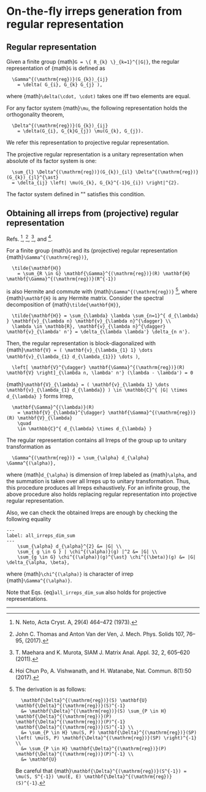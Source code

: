 # On-the-fly irreps generation from regular representation

## Regular representation

Given a finite group {math}`G = \{ R_{k} \}_{k=1}^{|G|}`, the regular representation of {math}`G` is defined as
```{math}
  \Gamma^{(\mathrm{reg})}(G_{k})_{ij}
    = \delta( G_{i}, G_{k} G_{j} ),
```
where {math}`\delta(\cdot, \cdot)` takes one iff two elements are equal.

For any factor system {math}`\mu`, the following representation holds the orthogonality theorem,
```{math}
  \Delta^{(\mathrm{reg})}(G_{k})_{ij}
    = \delta(G_{i}, G_{k}G_{j}) \mu(G_{k}, G_{j}).
```
We refer this representation to projective regular representation.

The projective regular representation is a unitary representation when absolute of its factor system is one:
```{math}
  \sum_{l} \Delta^{(\mathrm{reg})}(G_{k})_{il} \Delta^{(\mathrm{reg})}(G_{k})_{jl}^{\ast}
  = \delta_{ij} \left| \mu(G_{k}, G_{k}^{-1}G_{i}) \right|^{2}.
```
The factor system defined in "[](spacegroup_irreps.md)" satisfies this condition.

## Obtaining all irreps from (projective) regular representation

Refs. [^Net73], [^TVdV17], [^MM11], and [^PVW17].

For a finite group {math}`G` and its (projective) regular representation {math}`\Gamma^{(\mathrm{reg})}`,
```{math}
  \tilde{\mathbf{H}}
    = \sum_{R \in G} \mathbf{\Gamma}^{(\mathrm{reg})}(R) \mathbf{H} \mathbf{\Gamma}^{(\mathrm{reg})}(R^{-1})
```
is also Hermite and commute with {math}`\Gamma^{(\mathrm{reg})}` [^footnote0], where {math}`\mathbf{H}` is any Hermite matrix.
Consider the spectral decomposition of {math}`\tilde{\mathbf{H}}`,
```{math}
  \tilde{\mathbf{H}} = \sum_{\lambda} \lambda \sum_{n=1}^{ d_{\lambda} } \mathbf{v}_{\lambda n} \mathbf{v}_{\lambda n}^{\dagger} \\
  \lambda \in \mathbb{R}, \mathbf{v}_{\lambda n}^{\dagger} \mathbf{v}_{\lambda' n'} = \delta_{\lambda \lambda'} \delta_{n n'}.
```
Then, the regular representation is block-diagonalized with {math}`\mathbf{V} = ( \mathbf{v}_{\lambda_{1} 1} \dots \mathbf{v}_{\lambda_{1} d_{\lambda_{1}}} \dots )`,
```{math}
  \left[ \mathbf{V}^{\dagger} \mathbf{\Gamma}^{(\mathrm{reg})}(R) \mathbf{V} \right]_{\lambda n, \lambda' n'} (\lambda - \lambda') = 0
```

[^footnote0]: The derivation is as follows:
    ```{math}
      \mathbf{\Delta}^{(\mathrm{reg})}(S) \mathbf{U} \mathbf{\Delta}^{(\mathrm{reg})}(S)^{-1}
      &= \mathbf{\Delta}^{(\mathrm{reg})}(S) \sum_{P \in H} \mathbf{\Delta}^{(\mathrm{reg})}(P) \mathbf{\Delta}^{(\mathrm{reg})}(P)^{-1} \mathbf{\Delta}^{(\mathrm{reg})}(S)^{-1} \\
      &= \sum_{P \in H} \mu(S, P) \mathbf{\Delta}^{(\mathrm{reg})}(SP) \left( \mu(S, P) \mathbf{\Delta}^{(\mathrm{reg})}(SP) \right)^{-1} \\
      &= \sum_{P \in H} \mathbf{\Delta}^{(\mathrm{reg})}(P) \mathbf{\Delta}^{(\mathrm{reg})}(P)^{-1} \\
      &= \mathbf{U}
    ```
    Be careful that {math}`\mathbf{\Delta}^{(\mathrm{reg})}(S^{-1}) = \mu(S, S^{-1}) \mu(E, E) \mathbf{\Delta}^{(\mathrm{reg})}(S)^{-1}`.


{math}`\mathbf{V}_{\lambda} = ( \mathbf{v}_{\lambda 1} \dots \mathbf{v}_{\lambda_{1} d_{\lambda}} ) \in \mathbb{C}^{ |G| \times d_{\lambda} }` forms Irrep,
```{math}
  \mathbf{\Gamma}^{(\lambda)}(R)
    = \mathbf{V}_{\lambda}^{\dagger} \mathbf{\Gamma}^{(\mathrm{reg})}(R) \mathbf{V}_{\lambda}
    \quad
    \in \mathbb{C}^{ d_{\lambda} \times d_{\lambda} }
```
The regular representation contains all Irreps of the group up to unitary transformation as
```{math}
  \Gamma^{(\mathrm{reg})} = \sum_{\alpha} d_{\alpha} \Gamma^{(\alpha)},
```
where {math}`d_{\alpha}` is dimension of Irrep labeled as {math}`\alpha`, and the summation is taken over all Irreps up to unitary transformation.
Thus, this procedure produces all Irreps exhaustively.
For an infinite group, the above procedure also holds replacing regular representation into projective regular representation.

Also, we can check the obtained Irreps are enough by checking the following equality

```{math}
---
label: all_irreps_dim_sum
---
    \sum_{\alpha} d_{\alpha}^{2} &= |G| \\
    \sum_{ g \in G } | \chi^{(\alpha)}(g) |^2 &= |G| \\
    \sum_{g \in G} \chi^{(\alpha)}(g)^{\ast} \chi^{(\beta)}(g) &= |G| \delta_{\alpha, \beta},
```
where {math}`\chi^{(\alpha)}` is character of irrep {math}`\Gamma^{(\alpha)}`.

Note that Eqs. {eq}`all_irreps_dim_sum` also holds for projective representations.

---

[^Net73]: N. Neto, Acta Cryst. A, 29(4) 464–472 (1973).
[^TVdV17]: John C. Thomas and Anton Van der Ven, J. Mech. Phys. Solids 107, 76–95, (2017).
[^MM11]: T. Maehara and K. Murota, SIAM J. Matrix Anal. Appl. 32, 2, 605–620 (2011).
[^PVW17]: Hoi Chun Po, A. Vishwanath, and H. Watanabe, Nat. Commun. 8(1):50 (2017).
